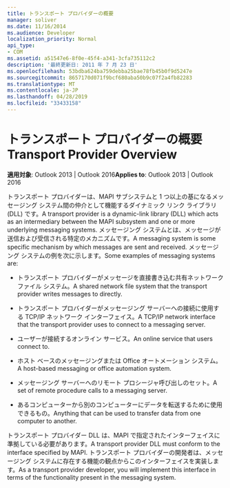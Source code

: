```yaml
---
title: トランスポート プロバイダーの概要
manager: soliver
ms.date: 11/16/2014
ms.audience: Developer
localization_priority: Normal
api_type:
- COM
ms.assetid: a51547e6-8f0e-45f4-a341-3cfa735112c2
description: '最終更新日: 2011 年 7 月 23 日'
ms.openlocfilehash: 53bdba624ba759debba25bae78fb45b0f9d5247e
ms.sourcegitcommit: 8657170d071f9bcf680aba50b9c07f2a4fb82283
ms.translationtype: MT
ms.contentlocale: ja-JP
ms.lasthandoff: 04/28/2019
ms.locfileid: "33433158"
---
```

# <a name="transport-provider-overview"></a><span data-ttu-id="215c3-103">トランスポート プロバイダーの概要</span><span class="sxs-lookup"><span data-stu-id="215c3-103">Transport Provider Overview</span></span>

  
  
<span data-ttu-id="215c3-104">**適用対象**: Outlook 2013 | Outlook 2016</span><span class="sxs-lookup"><span data-stu-id="215c3-104">**Applies to**: Outlook 2013 | Outlook 2016</span></span> 
  
<span data-ttu-id="215c3-105">トランスポート プロバイダーは、MAPI サブシステムと 1 つ以上の基になるメッセージング システム間の仲介として機能するダイナミック リンク ライブラリ (DLL) です。</span><span class="sxs-lookup"><span data-stu-id="215c3-105">A transport provider is a dynamic-link library (DLL) which acts as an intermediary between the MAPI subsystem and one or more underlying messaging systems.</span></span> <span data-ttu-id="215c3-106">メッセージング システムとは、メッセージが送信および受信される特定のメカニズムです。</span><span class="sxs-lookup"><span data-stu-id="215c3-106">A messaging system is some specific mechanism by which messages are sent and received.</span></span> <span data-ttu-id="215c3-107">メッセージング システムの例を次に示します。</span><span class="sxs-lookup"><span data-stu-id="215c3-107">Some examples of messaging systems are:</span></span>
  
- <span data-ttu-id="215c3-108">トランスポート プロバイダーがメッセージを直接書き込む共有ネットワーク ファイル システム。</span><span class="sxs-lookup"><span data-stu-id="215c3-108">A shared network file system that the transport provider writes messages to directly.</span></span>
    
- <span data-ttu-id="215c3-109">トランスポート プロバイダーがメッセージング サーバーへの接続に使用する TCP/IP ネットワーク インターフェイス。</span><span class="sxs-lookup"><span data-stu-id="215c3-109">A TCP/IP network interface that the transport provider uses to connect to a messaging server.</span></span>
    
- <span data-ttu-id="215c3-110">ユーザーが接続するオンライン サービス。</span><span class="sxs-lookup"><span data-stu-id="215c3-110">An online service that users connect to.</span></span>
    
- <span data-ttu-id="215c3-111">ホスト ベースのメッセージングまたは Office オートメーション システム。</span><span class="sxs-lookup"><span data-stu-id="215c3-111">A host-based messaging or office automation system.</span></span>
    
- <span data-ttu-id="215c3-112">メッセージング サーバーへのリモート プロシージャ呼び出しのセット。</span><span class="sxs-lookup"><span data-stu-id="215c3-112">A set of remote procedure calls to a messaging server.</span></span>
    
- <span data-ttu-id="215c3-113">あるコンピューターから別のコンピューターにデータを転送するために使用できるもの。</span><span class="sxs-lookup"><span data-stu-id="215c3-113">Anything that can be used to transfer data from one computer to another.</span></span>
    
<span data-ttu-id="215c3-114">トランスポート プロバイダー DLL は、MAPI で指定されたインターフェイスに準拠している必要があります。</span><span class="sxs-lookup"><span data-stu-id="215c3-114">A transport provider DLL must conform to the interface specified by MAPI.</span></span> <span data-ttu-id="215c3-115">トランスポート プロバイダーの開発者は、メッセージング システムに存在する機能の観点からこのインターフェイスを実装します。</span><span class="sxs-lookup"><span data-stu-id="215c3-115">As a transport provider developer, you will implement this interface in terms of the functionality present in the messaging system.</span></span>
  

